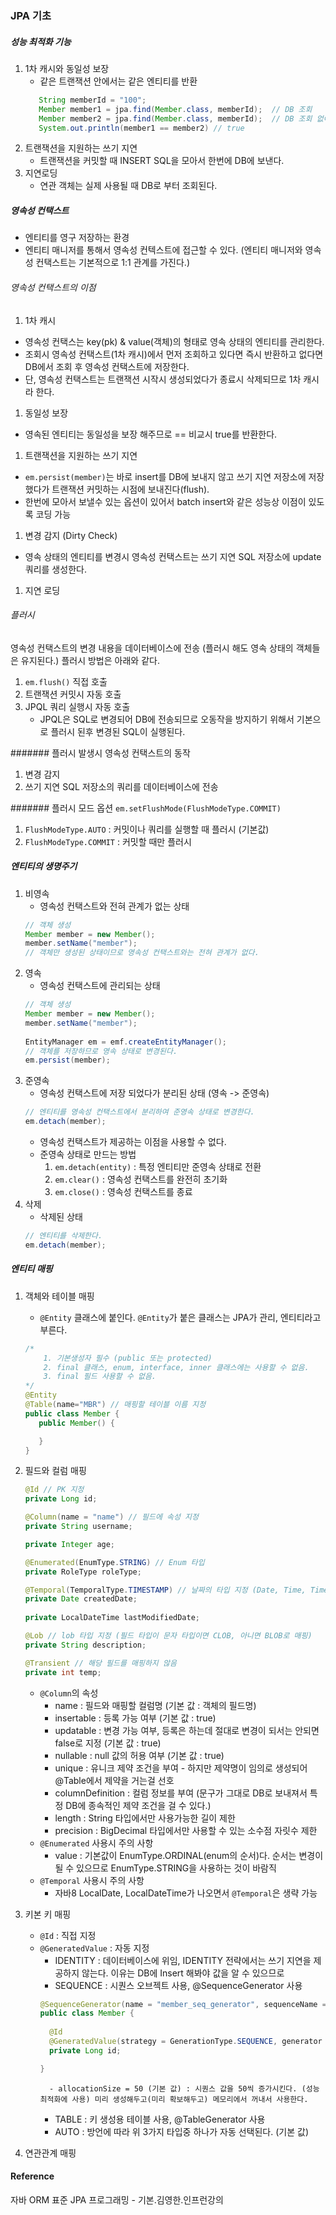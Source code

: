 ### JPA 기초

##### 성능 최적화 기능
1. 1차 캐시와 동일성 보장
    - 같은 트랜잭션 안에서는 같은 엔티티를 반환
    ```java
       String memberId = "100";
       Member member1 = jpa.find(Member.class, memberId);  // DB 조회
       Member member2 = jpa.find(Member.class, memberId);  // DB 조회 없이 캐싱된 값이 반환
       System.out.println(member1 == member2) // true
    ```
1. 트랜잭션을 지원하는 쓰기 지연
    - 트랜잭션을 커밋할 때 INSERT SQL을 모아서 한번에 DB에 보낸다.
1. 지연로딩
    - 연관 객체는 실제 사용될 때 DB로 부터 조회된다.

##### 영속성 컨택스트
- 엔티티를 영구 저장하는 환경
- 엔티티 매니저를 통해서 영속성 컨텍스트에 접근할 수 있다. (엔티티 매니저와 영속성 컨택스트는 기본적으로 1:1 관계를 가진다.)

###### 영속성 컨택스트의 이점
1. 1차 캐시
- 영속성 컨택스는 key(pk) & value(객체)의 형태로 영속 상태의 엔티티를 관리한다.
- 조회시 영속성 컨택스트(1차 캐시)에서 먼저 조회하고 있다면 즉시 반환하고 없다면 DB에서 조회 후 영속성 컨택스트에 저장한다.
- 단, 영속성 컨택스트는 트랜잭션 시작시 생성되었다가 종료시 삭제되므로 1차 캐시라 한다.

1. 동일성 보장
- 영속된 엔티티는 동일성을 보장 해주므로 == 비교시 true를 반환한다.

1. 트랜잭션을 지원하는 쓰기 지연
- `em.persist(member)`는 바로 insert를 DB에 보내지 않고 쓰기 지연 저장소에 저장했다가 트랜잭션 커밋하는 시점에 보내진다(flush).
- 한번에 모아서 보낼수 있는 옵션이 있어서 batch insert와 같은 성능상 이점이 있도록 코딩 가능

1. 변경 감지 (Dirty Check)
- 영속 상태의 엔티티를 변경시 영속성 컨택스트는 쓰기 지연 SQL 저장소에 update 쿼리를 생성한다.

1. 지연 로딩


###### 플러시
영속성 컨택스트의 변경 내용을 데이터베이스에 전송 (플러시 해도 영속 상태의 객체들은 유지된다.)
플러시 방법은 아래와 같다.
1. `em.flush()` 직접 호출
1. 트랜잭션 커밋시 자동 호출
1. JPQL 쿼리 실행시 자동 호출
    - JPQL은 SQL로 변경되어 DB에 전송되므로 오동작을 방지하기 위해서 기본으로 플러시 된후 변경된 SQL이 실행된다.
    
####### 플러시 발생시 영속성 컨택스트의 동작
1. 변경 감지
1. 쓰기 지연 SQL 저장소의 쿼리를 데이터베이스에 전송

####### 플러시 모드 옵션
`em.setFlushMode(FlushModeType.COMMIT)`
1. `FlushModeType.AUTO` : 커밋이나 쿼리를 실행할 때 플러시 (기본값)
1. `FlushModeType.COMMIT` : 커밋할 때만 플러시


##### 엔티티의 생명주기
1. 비영속
    - 영속성 컨택스트와 전혀 관계가 없는 상태
    ```java
    // 객체 생성
    Member member = new Member();
    member.setName("member"); 
    // 객체만 생성된 상태이므로 영속성 컨택스트와는 전혀 관계가 없다.
    ```
1. 영속
    - 영속성 컨택스트에 관리되는 상태
    ```java
    // 객체 생성
    Member member = new Member();
    member.setName("member"); 
       
    EntityManager em = emf.createEntityManager();
    // 객체를 저장하므로 영속 상태로 변경된다.
    em.persist(member);
    ```
1. 준영속
    - 영속성 컨택스트에 저장 되었다가 분리된 상태 (영속 -> 준영속)
    ```java
    // 엔티티를 영속성 컨택스트에서 분리하여 준영속 상태로 변경한다.
    em.detach(member);
    ```
    - 영속성 컨택스트가 제공하는 이점을 사용할 수 없다.
    - 준영속 상태로 만드는 방법
        1. `em.detach(entity)` : 특정 엔티티만 준영속 상태로 전환
        1. `em.clear()` : 영속성 컨택스트를 완전히 초기화
        1. `em.close()` : 영속성 컨택스트를 종료
1. 삭제
    - 삭제된 상태
    ```java
    // 엔티티를 삭제한다.
    em.detach(member);
    ```

##### 엔티티 매핑
1. 객체와 테이블 매핑
    - `@Entity` 클래스에 붙인다. `@Entity`가 붙은 클래스는 JPA가 관리, 엔티티라고 부른다.
    ```java
    /*
        1. 기본생성자 필수 (public 또는 protected)
        2. final 클래스, enum, interface, inner 클래스에는 사용할 수 없음.
        3. final 필드 사용할 수 없음.  
    */
    @Entity
    @Table(name="MBR") // 매핑할 테이블 이름 지정
    public class Member {
       public Member() {
   
       }      
    }
    ```
1. 필드와 컬럼 매핑
   ```java
   @Id // PK 지정
   private Long id;

   @Column(name = "name") // 필드에 속성 지정
   private String username;

   private Integer age;

   @Enumerated(EnumType.STRING) // Enum 타입
   private RoleType roleType;

   @Temporal(TemporalType.TIMESTAMP) // 날짜의 타입 지정 (Date, Time, Timestamp)
   private Date createdDate;
    
   private LocalDateTime lastModifiedDate;

   @Lob // lob 타입 지정 (필드 타입이 문자 타입이면 CLOB, 아니면 BLOB로 매핑)
   private String description;
   
   @Transient // 해당 필드를 매핑하지 않음
   private int temp;
    ```
   - `@Column`의 속성
       - name : 필드와 매핑할 컬럼명 (기본 값 : 객체의 필드명)
       - insertable : 등록 가능 여부 (기본 값 : true)
       - updatable : 변경 가능 여부, 등록은 하는데 절대로 변경이 되서는 안되면 false로 지정 (기본 값 : true)
       - nullable : null 값의 허용 여부 (기본 값 : true)
       - unique : 유니크 제약 조건을 부여 - 하지만 제약명이 임의로 생성되어 @Table에서 제약을 거는걸 선호
       - columnDefinition : 컬럼 정보를 부여 (문구가 그대로 DB로 보내져서 특정 DB에 종속적인 제약 조건을 걸 수 있다.)
       - length : String 타입에서만 사용가능한 길이 제한
       - precision : BigDecimal 타입에서만 사용할 수 있는 소수점 자릿수 제한
   - `@Enumerated` 사용시 주의 사항
       - value : 기본값이 EnumType.ORDINAL(enum의 순서)다. 순서는 변경이 될 수 있으므로 EnumType.STRING을 사용하는 것이 바람직
   - `@Temporal` 사용시 주의 사항
       - 자바8 LocalDate, LocalDateTime가 나오면서 `@Temporal`은 생략 가능

1. 키본 키 매핑
    - `@Id` : 직접 지정
    - `@GeneratedValue` : 자동 지정
        - IDENTITY : 데이터베이스에 위임, IDENTITY 전략에서는 쓰기 지연을 제공하지 않는다. 이유는 DB에 Insert 해봐야 값을 알 수 있으므로
        - SEQUENCE : 시퀀스 오브젝트 사용, @SequenceGenerator 사용
        ```java
        @SequenceGenerator(name = "member_seq_generator", sequenceName = "member_seq")
        public class Member { 
          
          @Id
          @GeneratedValue(strategy = GenerationType.SEQUENCE, generator = "member_seq_generator")
          private Long id;
        
        }
        ```
            - allocationSize = 50 (기본 값) : 시퀀스 값을 50씩 증가시킨다. (성능 최적화에 사용) 미리 생성해두고(미리 확보해두고) 메모리에서 꺼내서 사용한다.
      
        - TABLE : 키 생성용 테이블 사용, @TableGenerator 사용
        - AUTO : 방언에 따라 위 3가지 타입중 하나가 자동 선택된다. (기본 값)

1. 연관관계 매핑
    





#### Reference
자바 ORM 표준 JPA 프로그래밍 - 기본.김영한.인프런강의